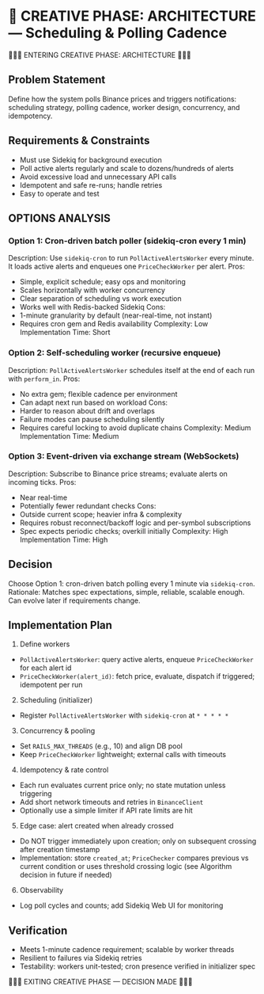 # 🎨 CREATIVE PHASE: ARCHITECTURE — Scheduling & Polling Cadence

🎨🎨🎨 ENTERING CREATIVE PHASE: ARCHITECTURE 🎨🎨🎨

## Problem Statement
Define how the system polls Binance prices and triggers notifications: scheduling strategy, polling cadence, worker design, concurrency, and idempotency.

## Requirements & Constraints
- Must use Sidekiq for background execution
- Poll active alerts regularly and scale to dozens/hundreds of alerts
- Avoid excessive load and unnecessary API calls
- Idempotent and safe re-runs; handle retries
- Easy to operate and test

## OPTIONS ANALYSIS

### Option 1: Cron-driven batch poller (sidekiq-cron every 1 min)
Description: Use `sidekiq-cron` to run `PollActiveAlertsWorker` every minute. It loads active alerts and enqueues one `PriceCheckWorker` per alert.
Pros:
- Simple, explicit schedule; easy ops and monitoring
- Scales horizontally with worker concurrency
- Clear separation of scheduling vs work execution
- Works well with Redis-backed Sidekiq
Cons:
- 1-minute granularity by default (near-real-time, not instant)
- Requires cron gem and Redis availability
Complexity: Low
Implementation Time: Short

### Option 2: Self-scheduling worker (recursive enqueue)
Description: `PollActiveAlertsWorker` schedules itself at the end of each run with `perform_in`.
Pros:
- No extra gem; flexible cadence per environment
- Can adapt next run based on workload
Cons:
- Harder to reason about drift and overlaps
- Failure modes can pause scheduling silently
- Requires careful locking to avoid duplicate chains
Complexity: Medium
Implementation Time: Medium

### Option 3: Event-driven via exchange stream (WebSockets)
Description: Subscribe to Binance price streams; evaluate alerts on incoming ticks.
Pros:
- Near real-time
- Potentially fewer redundant checks
Cons:
- Outside current scope; heavier infra & complexity
- Requires robust reconnect/backoff logic and per-symbol subscriptions
- Spec expects periodic checks; overkill initially
Complexity: High
Implementation Time: High

## Decision
Choose Option 1: cron-driven batch polling every 1 minute via `sidekiq-cron`.
Rationale: Matches spec expectations, simple, reliable, scalable enough. Can evolve later if requirements change.

## Implementation Plan
1) Define workers
- `PollActiveAlertsWorker`: query active alerts, enqueue `PriceCheckWorker` for each alert id
- `PriceCheckWorker(alert_id)`: fetch price, evaluate, dispatch if triggered; idempotent per run

2) Scheduling (initializer)
- Register `PollActiveAlertsWorker` with `sidekiq-cron` at `* * * * *`

3) Concurrency & pooling
- Set `RAILS_MAX_THREADS` (e.g., 10) and align DB pool
- Keep `PriceCheckWorker` lightweight; external calls with timeouts

4) Idempotency & rate control
- Each run evaluates current price only; no state mutation unless triggering
- Add short network timeouts and retries in `BinanceClient`
- Optionally use a simple limiter if API rate limits are hit

5) Edge case: alert created when already crossed
- Do NOT trigger immediately upon creation; only on subsequent crossing after creation timestamp
- Implementation: store `created_at`; `PriceChecker` compares previous vs current condition or uses threshold crossing logic (see Algorithm decision in future if needed)

6) Observability
- Log poll cycles and counts; add Sidekiq Web UI for monitoring

## Verification
- Meets 1-minute cadence requirement; scalable by worker threads
- Resilient to failures via Sidekiq retries
- Testability: workers unit-tested; cron presence verified in initializer spec

🎨🎨🎨 EXITING CREATIVE PHASE — DECISION MADE 🎨🎨🎨
